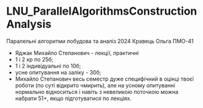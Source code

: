 # LNU_ParallelAlgorithmsConstructionAnalysis
Паралельні алгоритми побудова та аналіз 2024 Кравець Ольга ПМО-41
- Яджак Михайло Степанович - лекції, практичні
- 1 і 2 кр по 25б;
- 1 і 2 індивідуальні по 10б;
- усне опитування на заліку - 30б;
- Михайло Степанович весь семестр дуже специфічний в оцінці твоєї роботи (по суті відкрито чмирить), але на усному опитуванні нормально відноситься і навіть з невеликою поточкою можна набрати 51+, якщо підготуватися по лекціях. 
